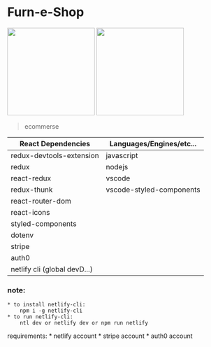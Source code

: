 # Furn-e-Shop

<img src="https://i.ibb.co/Nn9mhZp/furn-e-shop.png" width="200"> <img src="https://i.ibb.co/CKSZ6Sc/furn-e-shop2.png" width="200">

> ecommerse



|       React Dependencies         |          Languages/Engines/etc...           |
| -------------------------------- | ------------------------------------------- |
| redux-devtools-extension         |                 javascript                  |
| redux                            |                   nodejs                    |
| react-redux                      |                   vscode                    |
| redux-thunk                      |           vscode-styled-components          |
| react-router-dom                 |                                             |
| react-icons                      |                                             |
| styled-components                |                                             |
| dotenv                           |
| stripe                           |
| auth0                            |
| netlify cli (global devD...)

### note: 
    * to install netlify-cli: 
        npm i -g netlify-cli
    * to run netlify-cli:
        ntl dev or netlify dev or npm run netlify

requirements:
    * netlify account
    * stripe account
    * auth0 account